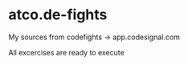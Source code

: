 # atco.de-fights
My sources from codefights -> app.codesignal.com

All excercises are ready to execute
